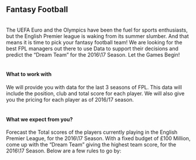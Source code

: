 <h2>Fantasy Football</h2>
<br>
The UEFA Euro and the Olympics have been the fuel for sports enthusiasts, but the English Premier league is waking from its summer slumber. And that means it is time to pick your fantasy football team! We are looking for the best FPL managers out there to use Data to support their decisions and predict the “Dream Team” for the 2016\17 Season. Let the Games Begin!<br><br>
<h4>What to work with</h4>
We will provide you with data for the last 3 seasons of FPL. This data will include the position, club and total score for each player. We will also give you the pricing for each player as of 2016/17 season.<br><br>
<h4>What we expect from you?</h4>
Forecast the Total scores of the players currently playing in the English Premier League, for the 2016\17 Season. With a fixed budget of £100 Million, come up with the “Dream Team” giving the highest team score, for the 2016\17 Season. Below are a few rules to go by:<br>

